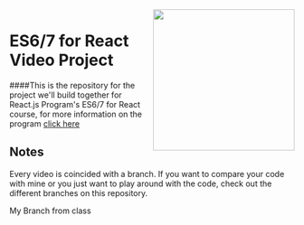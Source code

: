 <img src="http://www.reactjsprogram.com/images/reactjsprogram-500.png" width="250" align="right">

ES6/7 for React Video Project
========

####This is the repository for the project we'll build together for React.js Program's ES6/7 for React course, for more information on the program [click here](http://reactjsprogram.com)

## Notes
Every video is coincided with a branch. If you want to compare your code with mine or you just want to play around with the code, check out the different branches on this repository.

My Branch from class
